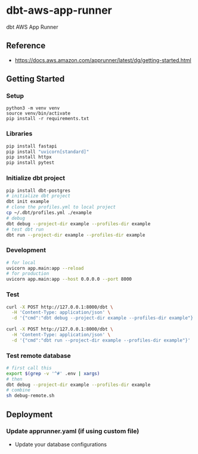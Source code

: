 # dbt-aws-app-runner

dbt AWS App Runner

## Reference

- https://docs.aws.amazon.com/apprunner/latest/dg/getting-started.html

## Getting Started

### Setup

```
python3 -m venv venv
source venv/bin/activate
pip install -r requirements.txt
```

### Libraries

```bash
pip install fastapi
pip install "uvicorn[standard]"
pip install httpx
pip install pytest
```

### Initialize dbt project

```bash
pip install dbt-postgres
# initialize dbt project
dbt init example
# clone the profiles.yml to local project
cp ~/.dbt/profiles.yml ./example
# debug
dbt debug --project-dir example --profiles-dir example
# test dbt run
dbt run --project-dir example --profiles-dir example
```

### Development

```bash
# for local
uvicorn app.main:app --reload
# for production
uvicorn app.main:app --host 0.0.0.0 --port 8000
```

### Test

```bash
curl -X POST http://127.0.0.1:8000/dbt \
  -H 'Content-Type: application/json' \
  -d '{"cmd":"dbt debug --project-dir example --profiles-dir example"}'
  
curl -X POST http://127.0.0.1:8000/dbt \
  -H 'Content-Type: application/json' \
  -d '{"cmd":"dbt run --project-dir example --profiles-dir example"}'
```

### Test remote database

```bash
# first call this
export $(grep -v '^#' .env | xargs)
# then
dbt debug --project-dir example --profiles-dir example
# combine
sh debug-remote.sh
```

## Deployment

### Update apprunner.yaml (if using custom file)

- Update your database configurations
